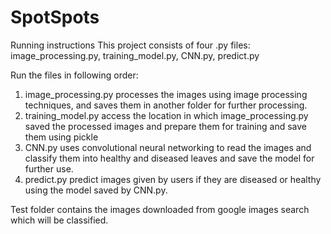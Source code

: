 # SpotSpots

Running instructions
This project consists of four .py files: image_processing.py, training_model.py, CNN.py, predict.py

Run the files in following order:
1. image_processing.py processes the images using image processing techniques, and saves them in another folder for further processing.
2. training_model.py access the location in which image_processing.py saved the processed images and prepare them for training and save them using pickle
3. CNN.py uses convolutional neural networking to read the images and classify them into healthy and diseased leaves and save the model for further use.
4. predict.py predict images given by users if they are diseased or healthy using the model saved by CNN.py.

Test folder contains the images downloaded from google images search which will be classified.
